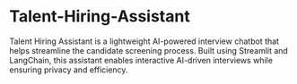 # Talent-Hiring-Assistant
Talent Hiring Assistant is a lightweight AI-powered interview chatbot that helps streamline the candidate screening process. Built using Streamlit and LangChain, this assistant enables interactive AI-driven interviews while ensuring privacy and efficiency.
